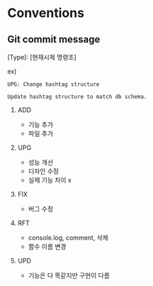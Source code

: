 # Conventions
## Git commit message
[Type]: [현재시제 명령조]

ex) 

```
UPG: Change hashtag structure

Update hashtag structure to match db schema.
```

1. ADD
    - 기능 추가
    - 파일 추가
2. UPG
    - 성능 개선
    - 디자인 수정
    - 실제 기능 차이 x
3. FIX
    - 버그 수정
    
4. RFT
    - console.log, comment, 삭제
    - 함수 이름 변경

5. UPD
    - 기능은 다 똑같지만 구현이 다름
